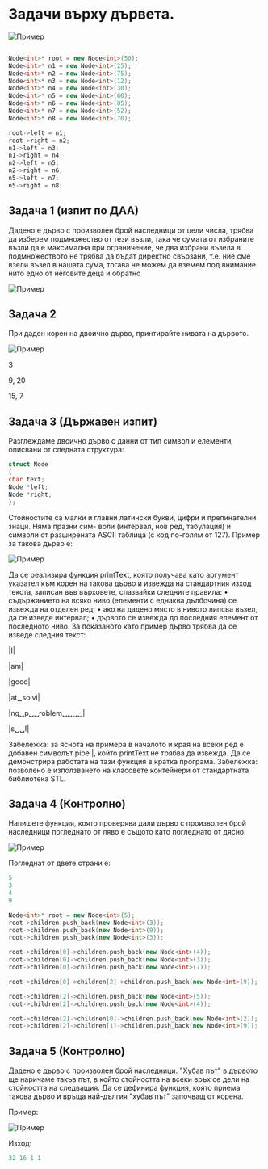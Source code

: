 # Задачи върху дървета.

![Пример](media/ExampleTree.png)

```c++

Node<int>* root = new Node<int>(50);
Node<int>* n1 = new Node<int>(25);
Node<int>* n2 = new Node<int>(75);
Node<int>* n3 = new Node<int>(12);
Node<int>* n4 = new Node<int>(30);
Node<int>* n5 = new Node<int>(60);
Node<int>* n6 = new Node<int>(85);
Node<int>* n7 = new Node<int>(52);
Node<int>* n8 = new Node<int>(70);

root->left = n1;
root->right = n2;
n1->left = n3;
n1->right = n4;
n2->left = n5;
n2->right = n6;
n5->left = n7;
n5->right = n8;

```

## Задача 1 (изпит по ДАА)

Дадено е дърво с произволен брой наследници от цели числа, трябва да изберем подмножество от тези възли, така че сумата от избраните възли да е максимална при ограничение, че два избрани възела в подмножеството не трябва да бъдат директно свързани, т.е. ние сме взели възел в нашата сума, тогава не можем да вземем под внимание нито едно от неговите деца и обратно

![Пример](media/Taks1.png)

## Задача 2

При даден корен на двоично дърво, принтирайте нивата на дървото.

![Пример](media/Task2.png)

3

9, 20

15, 7

## Задача 3 (Държавен изпит)

Разглеждаме двоично дърво с данни от тип символ и елементи, описвани от следната
структура:
```c++
struct Node 
{
char text;
Node *left;
Node *right;
};
```
Стойностите са малки и главни латински букви, цифри и препинателни знаци. Няма празни сим-
воли (интервал, нов ред, табулация) и символи от разширената ASCII таблица (с код по-голям от 127).
Пример за такова дърво е:

![Пример](media/Task3.png)

Да се реализира функция printText, която получава като аргумент указател към корен на такова
дърво и извежда на стандартния изход текста, записан във върховете, спазвайки следните правила:
• съдържанието на всяко ниво (елементи с еднаква дълбочина) се извежда на отделен ред;
• ако на дадено място в нивото липсва възел, да се изведе интервал;
• дървото се извежда до последния елемент от последното ниво.
За показаното като пример дърво трябва да се изведе следния текст:

|I|

|am|

|good|

|at␣solvi|

|ng␣p␣␣roblem␣␣␣␣|

|s␣␣!|

Забележка: за яснота на примера в началото и края на всеки ред е добавен символът pipe |, който
printText не трябва да извежда.
Да се демонстрира работата на тази функция в кратка програма.
Забележка: позволено е използването на класовете контейнери от стандартната библиотека STL.

## Задача 4 (Контролно)
Напишете функция, която проверява дали дърво с произволен брой наследници погледнато от ляво е същото като погледнато от дясно.

![Пример](media/Task4.png)

Погледнат от двете страни е:

```c++
5
3
4
9
```

```c++
Node<int>* root = new Node<int>(5);
root->children.push_back(new Node<int>(3));
root->children.push_back(new Node<int>(9));
root->children.push_back(new Node<int>(3));

root->children[0]->children.push_back(new Node<int>(4));
root->children[0]->children.push_back(new Node<int>(3));
root->children[0]->children.push_back(new Node<int>(7));

root->children[0]->children[2]->children.push_back(new Node<int>(9));

root->children[2]->children.push_back(new Node<int>(5));
root->children[2]->children.push_back(new Node<int>(4));

root->children[2]->children[0]->children.push_back(new Node<int>(2));
root->children[2]->children[1]->children.push_back(new Node<int>(9));
```

## Задача 5 (Контролно)
Дадено е дърво с произволен брой наследници.  "Хубав път" в дървото ще наричаме такъв път, в който стойността на всеки връх се дели на стойността на следващия. Да се дефинира функция, която  приема такова дърво и връща най-дългия "хубав път" започващ от корена.

Пример:

![Пример](media/Task5.png)

Изход:

```c++
32 16 1 1
```